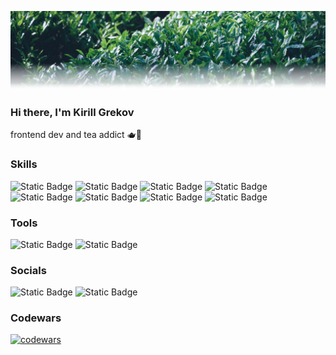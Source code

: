 ![](./images/banner.png)

### Hi there, I'm Kirill Grekov

frontend dev and tea addict 🫖🍵

### Skills

![Static Badge](https://img.shields.io/badge/HTML-%23054D31?style=flat&logo=html5)
![Static Badge](https://img.shields.io/badge/CSS-%23054D31?style=flat&logo=css3&logoColor=%231572B6)
![Static Badge](https://img.shields.io/badge/JavaScript-%23054D31?style=flat&logo=javascript)
![Static Badge](https://img.shields.io/badge/Git-%23054D31?style=flat&logo=git)
![Static Badge](https://img.shields.io/badge/VS%20Code-%23054D31?style=flat&logo=visualstudiocode&logoColor=007ACC)
![Static Badge](https://img.shields.io/badge/SASS-%23054D31?style=flat&logo=sass&logoColor=%23CC6699)
![Static Badge](https://img.shields.io/badge/Webpack-%23054D31?style=flat&logo=webpack&logoColor=%238DD6F9)
![Static Badge](https://img.shields.io/badge/Gulp-%23054D31?style=flat&logo=gulp&logoColor=%23CF4647)

### Tools

![Static Badge](https://img.shields.io/badge/Todoist-%23054D31?style=flat&logo=todoist&logoColor=%23E44332)
![Static Badge](https://img.shields.io/badge/Obsidian-%23054D31?style=flat&logo=obsidian&logoColor=%237C3AED)

### Socials

![Static Badge](https://img.shields.io/badge/Telegram-054D31?style=flat&logo=telegram&link=https%3A%2F%2Ft.me%2Fkrlgrek)
![Static Badge](https://img.shields.io/badge/Mail-%23054D31?style=flat&logo=protonmail&link=mailto%3Akrlgrek%40protonmail.com)

### Codewars

[![codewars](https://www.codewars.com/users/krlgrek/badges/small)](https://www.codewars.com/users/krlgrek/badges/small)
